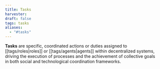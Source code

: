 ```yaml
---
title: Tasks
harvester: 
draft: false
tags: tasks
aliases:
  - "#tasks"
---
```


**Tasks** are specific, coordinated actions or duties assigned to [[tags/roles|roles]] or [[tags/agents|agents]] within decentralized systems, driving the execution of processes and the achievement of collective goals in both social and technological coordination frameworks.

